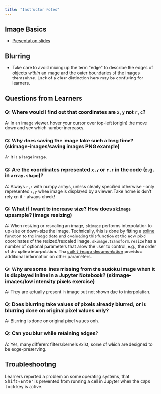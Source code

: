 ```yaml
---
title: "Instructor Notes"
---
```


## Image Basics

* [Presentation slides](../files/01-image-basics/01-image-basics.pdf)

## Blurring

* Take care to avoid mixing up the term "edge" to describe the edges of objects
  _within_ an image and the outer boundaries of the images themselves. Lack of a clear distinction here may be confusing for learners.

## Questions from Learners

### Q: Where would I find out that coordinates are `x,y` not `r,c`?
A: In an image viewer, hover your cursor over top-left (origin) the move down and see which number increases.

### Q: Why does saving the image take such a long time? (skimage-images/saving images PNG example)
A: It is a large image.

### Q: Are the coordinates represented `x,y` or `r,c` in the code (e.g. in `array.shape`)?
A: Always `r,c` with numpy arrays, unless clearly specified otherwise - only represented `x,y` when image is displayed by a viewer. 
Take home is don’t rely on it - always check!

### Q: What if I want to increase size? How does `skimage` upsample? (image resizing)
A: When resizing or rescaling an image, `skimage` performs interpolation to up-size or down-size the image. Technically, this is done by fitting a [spline](https://en.wikipedia.org/wiki/Spline_(mathematics)) function to the image data and evaluating this function at the new pixel coordinates of the resized/rescaled image. `skimage.transform.resize` has a number of optional parameters that allow the user to control, e.g., the order of the spline interpolation. The [scikit-image documentation](https://scikit-image.org/docs/stable/api/skimage.transform.html#skimage.transform.resize) provides additional information on other parameters.

### Q: Why are some lines missing from the sudoku image when it is displayed inline in a Jupyter Notebook? (skimage-images/low intensity pixels exercise) 
A: They are actually present in image but not shown due to interpolation.

### Q: Does blurring take values of pixels already blurred, or is blurring done on original pixel values only?
A: Blurring is done on original pixel values only.

### Q: Can you blur while retaining edges?
A: Yes, many different filters/kernels exist, some of which are designed to be edge-preserving.

## Troubleshooting

Learners reported a problem on some operating systems, that <kbd>Shift</kbd>+<kbd>Enter</kbd> is prevented from running a cell in Jupyter when the <kbd>caps lock</kbd> key is active.
